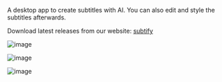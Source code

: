 A desktop app to create subtitles with AI. You can also edit and style the subtitles afterwards.

Download latest releases from our website: [subtify](https://subtify.lol)

![image](https://github.com/user-attachments/assets/3881abd7-ff81-4067-9a4d-cdef5f42046c)

![image](https://github.com/user-attachments/assets/cbb56916-f5d0-483d-9827-c7c3cd131d64)

![image](https://github.com/user-attachments/assets/478c340b-7fbf-4f4d-824c-c7a81001ceba)






